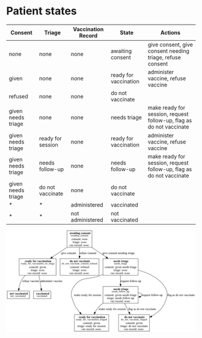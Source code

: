 # Patient states

| Consent            | Triage            | Vaccination Record | State                 | Actions                                                             |
| ------------------ | ----------------- | ------------------ | --------------------- | ------------------------------------------------------------------- |
| none               | none              | none               | awaiting consent      | give consent, give consent needing triage, refuse consent           |
| given              | none              | none               | ready for vaccination | administer vaccine, refuse vaccine                                  |
| refused            | none              | none               | do not vaccinate      |                                                                     |
| given needs triage | none              | none               | needs triage          | make ready for session, request follow-up, flag as do not vaccinate |
| given needs triage | ready for session | none               | ready for vaccination | administer vaccine, refuse vaccine                                  |
| given needs triage | needs follow-up   | none               | needs follow-up       | make ready for session, request follow-up, flag as do not vaccinate |
| given needs triage | do not vaccinate  | none               | do not vaccinate      |                                                                     |
| \*                 | \*                | administered       | vaccinated            |                                                                     |
| \*                 | \*                | not administered   | not vaccinated        |                                                                     |

![States digraph](./states.png)
